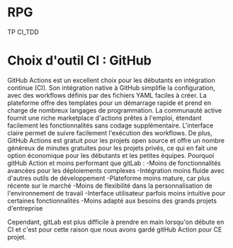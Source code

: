 # RPG
TP CI_TDD

# Choix d'outil CI : GitHub
GitHub Actions est un excellent choix pour les débutants en intégration continue (CI). Son intégration native à GitHub simplifie la configuration, avec des workflows définis par des fichiers YAML faciles à créer. La plateforme offre des templates pour un démarrage rapide et prend en charge de nombreux langages de programmation. La communauté active fournit une riche marketplace d'actions prêtes à l'emploi, étendant facilement les fonctionnalités sans codage supplémentaire. L'interface claire permet de suivre facilement l'exécution des workflows. De plus, GitHub Actions est gratuit pour les projets open source et offre un nombre généreux de minutes gratuites pour les projets privés, ce qui en fait une option économique pour les débutants et les petites équipes. Pourquoi gitHub Action et moins performant que gitLab : -Moins de fonctionnalités avancées pour les déploiements complexes -Intégration moins fluide avec d'autres outils de développement -Plateforme moins mature, car plus récente sur le marché -Moins de flexibilité dans la personnalisation de l'environnement de travail -Interface utilisateur parfois moins intuitive pour certaines fonctionnalités -Moins adapté aux besoins des grands projets d'entreprise

Cependant, gitLab est plus difficile à prendre en main lorsqu'on débute en CI et c'est pour cette raison que nous avons gardé gitHub Action pour CE projet.
